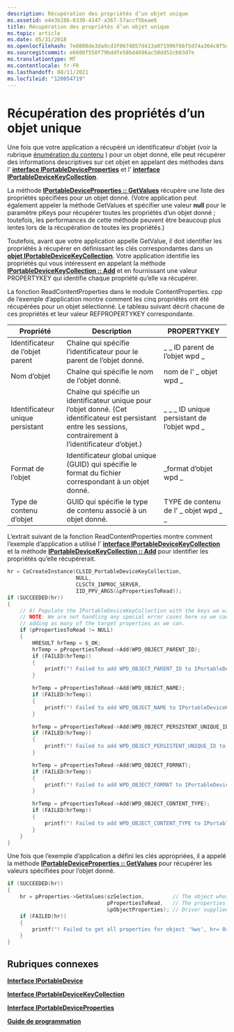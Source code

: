 ```yaml
---
description: Récupération des propriétés d’un objet unique
ms.assetid: e4e3b286-6330-4147-a367-57accf5beae6
title: Récupération des propriétés d’un objet unique
ms.topic: article
ms.date: 05/31/2018
ms.openlocfilehash: 7e0806de3da9cd3f0674057d413a071996f86f5d74a364c0f5db707965fc2220
ms.sourcegitcommit: e6600f550f79bddfe58bd4696ac50dd52cb03d7e
ms.translationtype: MT
ms.contentlocale: fr-FR
ms.lasthandoff: 08/11/2021
ms.locfileid: "120054719"
---
```

# <a name="retrieving-properties-for-a-single-object"></a>Récupération des propriétés d’un objet unique

Une fois que votre application a récupéré un identificateur d’objet (voir la rubrique [énumération du contenu](enumerating-content.md) ) pour un objet donné, elle peut récupérer des informations descriptives sur cet objet en appelant des méthodes dans l' [**interface IPortableDeviceProperties**](/windows/desktop/api/portabledeviceapi/nn-portabledeviceapi-iportabledeviceproperties) et l' [**interface IPortableDeviceKeyCollection**](iportabledevicekeycollection.md).

La méthode [**IPortableDeviceProperties :: GetValues**](/windows/desktop/api/PortableDeviceApi/nf-portabledeviceapi-iportabledeviceproperties-getvalues) récupère une liste des propriétés spécifiées pour un objet donné. (Votre application peut également appeler la méthode GetValues et spécifier une valeur **null** pour le paramètre pKeys pour récupérer toutes les propriétés d’un objet donné ; toutefois, les performances de cette méthode peuvent être beaucoup plus lentes lors de la récupération de toutes les propriétés.)

Toutefois, avant que votre application appelle GetValue, il doit identifier les propriétés à récupérer en définissant les clés correspondantes dans un [**objet IPortableDeviceKeyCollection**](iportabledevicekeycollection.md). Votre application identifie les propriétés qui vous intéressent en appelant la méthode [**IPortableDeviceKeyCollection :: Add**](iportabledevicekeycollection-add.md) et en fournissant une valeur PROPERTYKEY qui identifie chaque propriété qu’elle va récupérer.

La fonction ReadContentProperties dans le module ContentProperties. cpp de l’exemple d’application montre comment les cinq propriétés ont été récupérées pour un objet sélectionné. Le tableau suivant décrit chacune de ces propriétés et leur valeur REFPROPERTYKEY correspondante.



| Propriété                     | Description                                                                                                                                      | PROPERTYKEY                         |
|------------------------------|--------------------------------------------------------------------------------------------------------------------------------------------------|-------------------------------------|
| Identificateur de l’objet parent     | Chaîne qui spécifie l’identificateur pour le parent de l’objet donné.                                                                            | \_ \_ ID parent de l’objet wpd \_             |
| Nom d’objet                  | Chaîne qui spécifie le nom de l’objet donné.                                                                                            | nom de l' \_ objet wpd \_                   |
| Identificateur unique persistant | Chaîne qui spécifie un identificateur unique pour l’objet donné. (Cet identificateur est persistant entre les sessions, contrairement à l’identificateur d’objet.) | \_ \_ \_ ID unique persistant de l’objet wpd \_ |
| Format de l’objet                | Identificateur global unique (GUID) qui spécifie le format du fichier correspondant à un objet donné.                                       | \_format d’objet wpd \_                 |
| Type de contenu d’objet          | GUID qui spécifie le type de contenu associé à un objet donné.                                                                        | TYPE de contenu de l' \_ objet wpd \_ \_          |



 

L’extrait suivant de la fonction ReadContentProperties montre comment l’exemple d’application a utilisé l' [**interface IPortableDeviceKeyCollection**](iportabledevicekeycollection.md) et la méthode [**IPortableDeviceKeyCollection :: Add**](iportabledevicekeycollection-add.md) pour identifier les propriétés qu’elle récupérerait.


```C++
hr = CoCreateInstance(CLSID_PortableDeviceKeyCollection,
                      NULL,
                      CLSCTX_INPROC_SERVER,
                      IID_PPV_ARGS(&pPropertiesToRead));
if (SUCCEEDED(hr))
{
    // 4) Populate the IPortableDeviceKeyCollection with the keys we wish to read.
    // NOTE: We are not handling any special error cases here so we can proceed with
    // adding as many of the target properties as we can.
    if (pPropertiesToRead != NULL)
    {
        HRESULT hrTemp = S_OK;
        hrTemp = pPropertiesToRead->Add(WPD_OBJECT_PARENT_ID);
        if (FAILED(hrTemp))
        {
            printf("! Failed to add WPD_OBJECT_PARENT_ID to IPortableDeviceKeyCollection, hr= 0x%lx\n", hrTemp);
        }

        hrTemp = pPropertiesToRead->Add(WPD_OBJECT_NAME);
        if (FAILED(hrTemp))
        {
            printf("! Failed to add WPD_OBJECT_NAME to IPortableDeviceKeyCollection, hr= 0x%lx\n", hrTemp);
        }

        hrTemp = pPropertiesToRead->Add(WPD_OBJECT_PERSISTENT_UNIQUE_ID);
        if (FAILED(hrTemp))
        {
            printf("! Failed to add WPD_OBJECT_PERSISTENT_UNIQUE_ID to IPortableDeviceKeyCollection, hr= 0x%lx\n", hrTemp);
        }

        hrTemp = pPropertiesToRead->Add(WPD_OBJECT_FORMAT);
        if (FAILED(hrTemp))
        {
            printf("! Failed to add WPD_OBJECT_FORMAT to IPortableDeviceKeyCollection, hr= 0x%lx\n", hrTemp);
        }

        hrTemp = pPropertiesToRead->Add(WPD_OBJECT_CONTENT_TYPE);
        if (FAILED(hrTemp))
        {
            printf("! Failed to add WPD_OBJECT_CONTENT_TYPE to IPortableDeviceKeyCollection, hr= 0x%lx\n", hrTemp);
        }
    }
}
```



Une fois que l’exemple d’application a défini les clés appropriées, il a appelé la méthode [**IPortableDeviceProperties :: GetValues**](/windows/desktop/api/PortableDeviceApi/nf-portabledeviceapi-iportabledeviceproperties-getvalues) pour récupérer les valeurs spécifiées pour l’objet donné.


```C++
if (SUCCEEDED(hr))
{
    hr = pProperties->GetValues(szSelection,         // The object whose properties we are reading
                                pPropertiesToRead,   // The properties we want to read
                                &pObjectProperties); // Driver supplied property values for the specified object
    if (FAILED(hr))
    {
        printf("! Failed to get all properties for object '%ws', hr= 0x%lx\n", szSelection, hr);
    }
}
```



## <a name="related-topics"></a>Rubriques connexes

<dl> <dt>

[**Interface IPortableDevice**](/windows/desktop/api/PortableDeviceApi/nn-portabledeviceapi-iportabledevice)
</dt> <dt>

[**Interface IPortableDeviceKeyCollection**](iportabledevicekeycollection.md)
</dt> <dt>

[**Interface IPortableDeviceProperties**](/windows/desktop/api/portabledeviceapi/nn-portabledeviceapi-iportabledeviceproperties)
</dt> <dt>

[**Guide de programmation**](programming-guide.md)
</dt> </dl>

 

 



